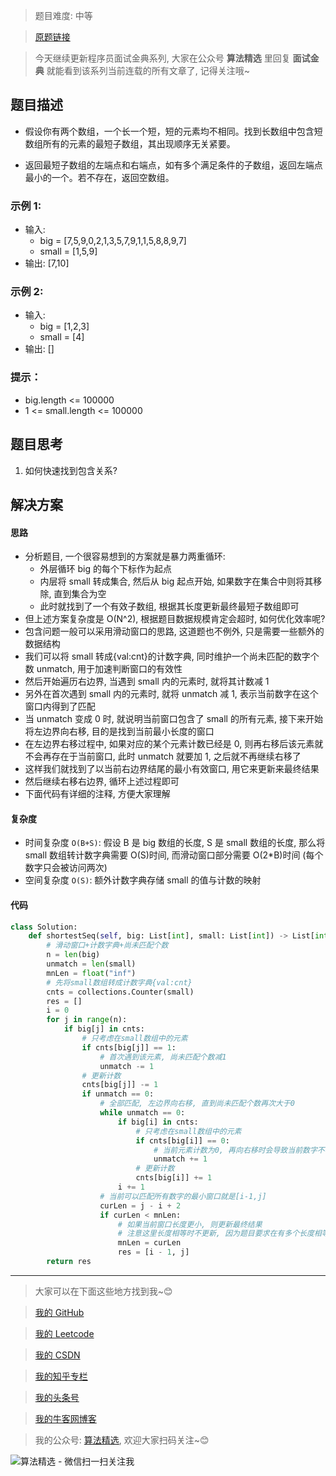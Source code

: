 > 题目难度: 中等

> [原题链接](https://leetcode.cn/problems/shortest-supersequence-lcci/)

> 今天继续更新程序员面试金典系列, 大家在公众号 **算法精选** 里回复 **面试金典** 就能看到该系列当前连载的所有文章了, 记得关注哦~

## 题目描述

- 假设你有两个数组，一个长一个短，短的元素均不相同。找到长数组中包含短数组所有的元素的最短子数组，其出现顺序无关紧要。

- 返回最短子数组的左端点和右端点，如有多个满足条件的子数组，返回左端点最小的一个。若不存在，返回空数组。

### 示例 1:

- 输入:
  - big = [7,5,9,0,2,1,3,5,7,9,1,1,5,8,8,9,7]
  - small = [1,5,9]
- 输出: [7,10]

### 示例 2:

- 输入:
  - big = [1,2,3]
  - small = [4]
- 输出: []

### 提示：

- big.length <= 100000
- 1 <= small.length <= 100000

## 题目思考

1. 如何快速找到包含关系?

## 解决方案

#### 思路

- 分析题目, 一个很容易想到的方案就是暴力两重循环:
  - 外层循环 big 的每个下标作为起点
  - 内层将 small 转成集合, 然后从 big 起点开始, 如果数字在集合中则将其移除, 直到集合为空
  - 此时就找到了一个有效子数组, 根据其长度更新最终最短子数组即可
- 但上述方案复杂度是 O(N^2), 根据题目数据规模肯定会超时, 如何优化效率呢?
- 包含问题一般可以采用滑动窗口的思路, 这道题也不例外, 只是需要一些额外的数据结构
- 我们可以将 small 转成{val:cnt}的计数字典, 同时维护一个尚未匹配的数字个数 unmatch, 用于加速判断窗口的有效性
- 然后开始遍历右边界, 当遇到 small 内的元素时, 就将其计数减 1
- 另外在首次遇到 small 内的元素时, 就将 unmatch 减 1, 表示当前数字在这个窗口内得到了匹配
- 当 unmatch 变成 0 时, 就说明当前窗口包含了 small 的所有元素, 接下来开始将左边界向右移, 目的是找到当前最小长度的窗口
- 在左边界右移过程中, 如果对应的某个元素计数已经是 0, 则再右移后该元素就不会再存在于当前窗口, 此时 unmatch 就要加 1, 之后就不再继续右移了
- 这样我们就找到了以当前右边界结尾的最小有效窗口, 用它来更新来最终结果
- 然后继续右移右边界, 循环上述过程即可
- 下面代码有详细的注释, 方便大家理解

#### 复杂度

- 时间复杂度 `O(B+S)`: 假设 B 是 big 数组的长度, S 是 small 数组的长度, 那么将 small 数组转计数字典需要 O(S)时间, 而滑动窗口部分需要 O(2\*B)时间 (每个数字只会被访问两次)
- 空间复杂度 `O(S)`: 额外计数字典存储 small 的值与计数的映射

#### 代码

```python
class Solution:
    def shortestSeq(self, big: List[int], small: List[int]) -> List[int]:
        # 滑动窗口+计数字典+尚未匹配个数
        n = len(big)
        unmatch = len(small)
        mnLen = float("inf")
        # 先将small数组转成计数字典{val:cnt}
        cnts = collections.Counter(small)
        res = []
        i = 0
        for j in range(n):
            if big[j] in cnts:
                # 只考虑在small数组中的元素
                if cnts[big[j]] == 1:
                    # 首次遇到该元素, 尚未匹配个数减1
                    unmatch -= 1
                # 更新计数
                cnts[big[j]] -= 1
                if unmatch == 0:
                    # 全部匹配, 左边界向右移, 直到尚未匹配个数再次大于0
                    while unmatch == 0:
                        if big[i] in cnts:
                            # 只考虑在small数组中的元素
                            if cnts[big[i]] == 0:
                                # 当前元素计数为0, 再向右移时会导致当前数字不再匹配, 尚未匹配个数加1
                                unmatch += 1
                            # 更新计数
                            cnts[big[i]] += 1
                        i += 1
                    # 当前可以匹配所有数字的最小窗口就是[i-1,j]
                    curLen = j - i + 2
                    if curLen < mnLen:
                        # 如果当前窗口长度更小, 则更新最终结果
                        # 注意这里长度相等时不更新, 因为题目要求在有多个长度相等的最小窗口时, 返回左端点最小的一个
                        mnLen = curLen
                        res = [i - 1, j]
        return res
```

---

> 大家可以在下面这些地方找到我~😊

> [我的 GitHub](https://github.com/zjulyx)

> [我的 Leetcode](https://leetcode-cn.com/u/suibianfahui/)

> [我的 CSDN](https://me.csdn.net/zjulyx1993)

> [我的知乎专栏](https://zhuanlan.zhihu.com/c_1242508721932464128)

> [我的头条号](https://www.toutiao.com/c/user/1090304683804520/#mid=1671643017345028)

> [我的牛客网博客](https://blog.nowcoder.net/zjulyx)

> 我的公众号: [算法精选](https://mp.weixin.qq.com/s?__biz=MzA5MDk1MjI5MA==&mid=2247484158&idx=1&sn=90176bac32cf7af40e4074c721fd8a95&chksm=900285f3a7750ce5a068c9c9773781461819633f2fd60533732637ec9520c908371ebc218d49&scene=178&cur_album_id=1386231241346859009#rd), 欢迎大家扫码关注~😊

![算法精选 - 微信扫一扫关注我](https://pic1.zhimg.com/80/v2-7c988a7b35886df51596ef23616764ac_1440w.jpg)
